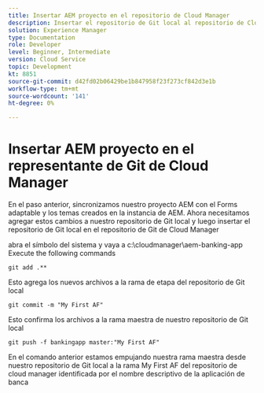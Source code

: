 ```yaml
---
title: Insertar AEM proyecto en el repositorio de Cloud Manager
description: Insertar el repositorio de Git local al repositorio de Cloud Manager
solution: Experience Manager
type: Documentation
role: Developer
level: Beginner, Intermediate
version: Cloud Service
topic: Development
kt: 8851
source-git-commit: d42fd02b06429be1b847958f23f273cf842d3e1b
workflow-type: tm+mt
source-wordcount: '141'
ht-degree: 0%

---
```



# Insertar AEM proyecto en el representante de Git de Cloud Manager

En el paso anterior, sincronizamos nuestro proyecto AEM con el Forms adaptable y los temas creados en la instancia de AEM.
Ahora necesitamos agregar estos cambios a nuestro repositorio de Git local y luego insertar el repositorio de Git local en el repositorio de Git de Cloud Manager

abra el símbolo del sistema y vaya a c:\cloudmanager\aem-banking-app Execute the following commands

```
git add .**
```

Esto agrega los nuevos archivos a la rama de etapa del repositorio de Git local

```
git commit -m "My First AF"
```

Esto confirma los archivos a la rama maestra de nuestro repositorio de Git local

```
git push -f bankingapp master:"My First AF"
```

En el comando anterior estamos empujando nuestra rama maestra desde nuestro repositorio de Git local a la rama My First AF del repositorio de cloud manager identificada por el nombre descriptivo de la aplicación de banca



